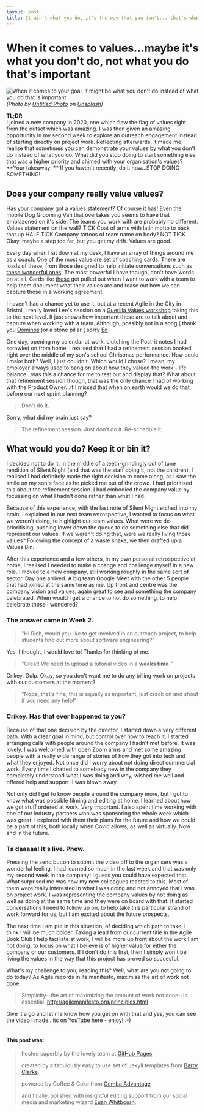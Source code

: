 ```yaml
---
layout: post  
title: It ain't what you do, it's the way that you don't... that's what values are!  
---  
```


# When it comes to values...maybe it's what you don't do, not what you do that's important  
  

![When it comes to your goal, it might be what you don't do instead of what you do that is important](https://richardfreeman.me.uk/images/not-what-you-do-what-you-dont.png)  
 *(Photo by [Untitled Photo](https://unsplash.com/@untitledphoto?utm_source=unsplash&utm_medium=referral&utm_content=creditCopyText) on [Unsplash](https://unsplash.com/s/photos/stop-sign?utm_source=unsplash&utm_medium=referral&utm_content=creditCopyText))*  
  

**TL;DR**  
I joined a new company in 2020, one which flew the flag of values right from the outset which was amazing. I was then given an amazing opportunity in my second week to explore an outreach engagement instead of starting directly on project work. Reflecting afterwards, it made me realise that sometimes you can demonstrate your values by what you don't do instead of what you do. What did you stop doing to start something else that was a higher priority and chimed with your organisation's values?  **Your takeaway: ** If you haven't recently, do it now...STOP DOING SOMETHING!  
  

## Does your company really value values?  

Has your company got a values statement? Of course it has! Even the mobile Dog Grooming Van that overtakes you seems to have that emblazoned on it's side. The teams you work with are probably no different. Values statement on the wall? TICK Coat of arms with latin motto to back that up HALF TICK Company tattoos of team name on body? NOT TICK Okay, maybe a step too far, but you get my drift. Values are good.   
  
Every day when I sit down at my desk, I have an array of things around me as a coach. One of the most value are set of coaching cards. There are loads of these, from those designed to help initiate conversations such as [these wonderful ones](https://www.crisp.se/bocker-och-produkter/jimmy-cards, "Jimmy Cards are good for coaching teams and individuals. Get some now!"). The most powerful I have though, don't have words on at all. Cards like [these](https://www.innerspiration.co.uk/cards, "Some great picture cards designed by my friend Kathryn") get pulled out when I want to work with a team to help them document what their values are and tease out how we can capture those in a working agreement.  
  
I haven't had a chance yet to use it, but at a recent Agile in the City in Bristol, I really loved Lee's session on a [Guerilla Values workshop](https://agileinthecity.net/2018/bristol/sessions/index.php?session=4, "Find out more about Lee's great workshop here") taking this to the next level. It just shows how important these are to talk about and capture when working with a team. Although, possibly not in a song ( thank you [Dominos](https://www.youtube.com/watch?v=IuFsi1JYvRc, "Yep, Dominos actually have a song") )or a stone pillar ( sorry [Ed](https://www.theguardian.com/news/2015/dec/22/the-ed-stone-ed-milibands-monumental-folly-labour-election-limestone, "Where did that Labour stone pillar go?") .  
  
One day, opening my calendar at work, clutching the Post-it notes I had scrawled on from home, I realised that I had a refinement session booked right over the middle of my son's school Christmas performance. How could I make both? Well, I just couldn't. Which would I chose? I mean, my employer always used to bang on about how they valued the work - life balance...was this a chance for me to test out and display that? What about that refinement session though, that was the only chance I had of working with the Product Owner...if I missed that when on earth would we do that before our next sprint planning?  
  
> Don't do it.  
  
Sorry, what did my brain just say?  
  
> The refinement session. Just don't do it. Re-schedule it.  

## What would you do? Keep it or bin it?  
  
I decided not to do it. In the middle of a teeth-grindingly out of tune rendition of Silent Night (and that was the staff doing it, not the children), I realised I had definitely made the right decision to come along, as I saw the smile on my son's face as he picked me out of the crowd. I had prioritised this about the refinement session. I had embodied the company value by focussing on what I hadn't done rather than what I had.   
  
Because of this experience, with the last note of Silent Night etched into my brain, I explained in our next team retrospective, I wanted to focus on what we weren't doing, to highlight our team values. What were we de-prioritising, pushing lower down the queue to do something else that did represent our values. If we weren't doing that, were we really living those values? Following the concept of a waste snake, we then drafted up a Values Bin.   
  
After this experience and a few others, in my own personal retrospective at home, I realised I needed to make a change and challenge myself in a new role. I moved to a new company, still working roughly in the same sort of sector. Day one arrived. A big team Google Meet with the other 5 people that had joined at the same time as me. Up front and centre was the company vision and values, again great to see and something the company celebrated. When would I get a chance to not do something, to help celebrate those I wondered?  
  
### The answer came in Week 2.   
  
> "Hi Rich, would you like to get involved in an outreach project, to help students find out more about software engineering?"  
  
Yes, I thought, I would love to! Thanks for thinking of me.  

> "Great! We need to upload a tutorial video in a **weeks time.**"  

Crikey. Gulp. Okay, so you don't want me to do any billing work on projects with our customers at the moment?  
 
> "Nope, that's fine, this is equally as important, just crack on and shout if you need any help!"  

### Crikey. Has that ever happened to you?  

Because of that one decision by the director, I started down a very different path. With a clear goal in mind, but control over how to reach it, I started arranging calls with people around the company I hadn't met before. It was lovely. I was welcomed with open Zoom arms and met some amazing people with a really wide range of stories of how they got into tech and what they enjoyed. Not once did I worry about not doing direct commercial work. Every time I chatted to somebody new in the company they completely understood what I was doing and why, wished me well and offered help and support. I was blown away.  

Not only did I get to know people around the company more, but I got to know what was possible filming and editing at home. I learned about how we got stuff ordered at work. Very important. I also spent time working with one of our industry partners who was sponsoring the whole week which was great. I explored with them their plans for the future and how we could be a part of this, both locally when Covid allows, as well as virtually. Now and in the future.  

### Ta daaaaa! It's live. Phew.   

Pressing the send button to submit the video off to the organisers was a wonderful feeling. I had learned so much in the last week and that was only my second week in the company! I guess you could have expected that. What surprised me was how my new colleagues reacted to this. Most of them were really interested in what I was doing and not annoyed that I was on project work. I was representing the company values by not doing as well as doing at the same time and they were on board with that. It started conversations I need to follow up on, to help take this particular strand of work forward for us, but I am excited about the future prospects.  

The next time I am put in this situation, of deciding which path to take, I think I will be much bolder. Taking a lead from our current title in the Agile Book Club I help faciliate at work, I will be more up front about the work I am not doing, to focus on what I believe is of higher value for either the company or our customers. If I don't do this first, then I simply won't be living the values in the way that this project has proved so succesful.  
  
What's my challenge to you, reading this? Well, what are you not going to do today? As Agile records in its manifesto, maximise the art of work not done.  

> Simplicity--the art of maximizing the amount  of work not done--is  
> essential. http://agilemanifesto.org/principles.html  
  
Give it a go and let me know how you get on with that and yes, you can see the video I made...its on [YouTube here](https://www.youtube.com/watch?v=DQA5SNjPVOc, "Watch how you can use Google AI and their vision kit to help you travel the world") - enjoy! :-)  
  
***

#### This post was:
> 
> hosted superbly by the lovely team at [GitHub Pages](https://pages.github.com/)
> 
> created by a fabulously easy to use set of Jekyll templates from [Barry Clarke](https://www.jekyllnow.com/ "Check out the live demo of the Jekyll now theme from Barry here with examples of text to use").
> 
> powered by Coffee & Cake from [Gemba Advantage](https://www.gembaadvantage.com "the lovely people who bravely employ me as an Agile Coach working with Public Sector customers across the UK") 
> 
> and finally, polished with insightful editing support from our social media and marketing wizard [Euan Whitbourn](https://www.linkedin.com/in/euan-whitbourn-117332170/ "our amazing social media and marketing whizz kid").
<!--stackedit_data:
eyJoaXN0b3J5IjpbNDQzNTAyNTEzXX0=
-->